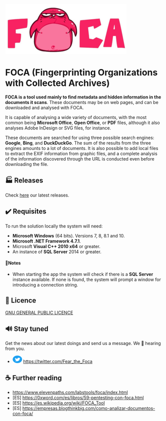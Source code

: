 
<p align="left">
<img src="./doc/FOCA_White.jpg"/>
</p>

# FOCA (Fingerprinting Organizations with Collected Archives)

**FOCA  is a tool used mainly to find metadata and hidden information in the documents it scans**. These documents may be on web pages, and can be downloaded and analysed with FOCA.

It is capable of analysing a wide variety of documents, with the most common being **Microsoft Office**, **Open Office**, or **PDF** files, although it also analyses Adobe InDesign or SVG files, for instance.

These documents are searched for using three possible search engines: **Google**, **Bing**, and **DuckDuckGo**. The sum of the results from the three engines amounts to a lot of documents. It is also possible to add local files to extract the EXIF information from graphic files, and a complete analysis of the information discovered through the URL is conducted even before downloading the file.

## 🏭 Releases 

Check [here](https://github.com/ElevenPaths/FOCA/releases) our latest releases. 

## ✔️ Requisites

To run the solution locally the system will need:

* **Microsoft Windows** (64 bits). Versions 7, 8, 8.1 and 10.
* **Microsoft .NET Framework 4.7.1**.
* Microsoft **Visual C++ 2010 x64** or greater.
* An instance of **SQL Server** 2014 or greater.

#### 📝Notes

* When starting the app the system will check if there is a **SQL Server** instance available. If none is found, the system will prompt a window for introducing a connection string.  

## 📜 Licence

[GNU GENERAL PUBLIC LICENCE](https://www.gnu.org/licenses/gpl-3.0.en.html)

## 🔊 Stay tuned

Get the news about our latest doings and send us a message. We 💛 hearing from you. 

* [<img src="./doc/Twitter_Social_Icon_Circle_Color.svg" width="30" height="24"/>](https://twitter.com/Fear_the_Foca)  https://twitter.com/Fear_the_Foca


## ☕ Further reading 

* https://www.elevenpaths.com/labstools/foca/index.html
* [ES] https://0xword.com/es/libros/59-pentesting-con-foca.html
* [ES] https://es.wikipedia.org/wiki/FOCA_Tool
* [ES] https://empresas.blogthinkbig.com/como-analizar-documentos-con-foca/
